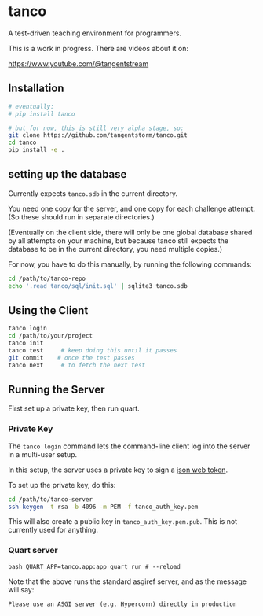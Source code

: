 # tanco

A test-driven teaching environment for programmers.


This is a work in progress. There are videos about it on:

https://www.youtube.com/@tangentstream

## Installation

```bash
# eventually:
# pip install tanco

# but for now, this is still very alpha stage, so:
git clone https://github.com/tangentstorm/tanco.git
cd tanco
pip install -e .
```

## setting up the database

Currently expects `tanco.sdb` in the current directory.

You need one copy for the server, and one copy for each challenge attempt.
(So these should run in separate directories.)

(Eventually on the client side, there will only be one global database
shared by all attempts on your machine, but because tanco still expects
the database to be in the current directory, you need multiple copies.)

For now, you have to do this manually, by running the following commands:

```bash
cd /path/to/tanco-repo
echo '.read tanco/sql/init.sql' | sqlite3 tanco.sdb 
```


## Using the Client

```bash
tanco login
cd /path/to/your/project
tanco init
tanco test     # keep doing this until it passes
git commit    # once the test passes
tanco next     # to fetch the next test
```

## Running the Server

First set up a private key, then run quart.

### Private Key

The `tanco login` command lets the command-line client
log into the server in a multi-user setup.

In this setup, the server uses a private key to sign
a [json web token](https://jwt.io/).

To set up the private key, do this:

```bash
cd /path/to/tanco-server
ssh-keygen -t rsa -b 4096 -m PEM -f tanco_auth_key.pem
```

This will also create a public key in `tanco_auth_key.pem.pub`.
This is not currently used for anything.

### Quart server

``bash
QUART_APP=tanco.app:app quart run # --reload
``

Note that the above runs the standard asgiref server, and as the message will say:

```
Please use an ASGI server (e.g. Hypercorn) directly in production 
```

